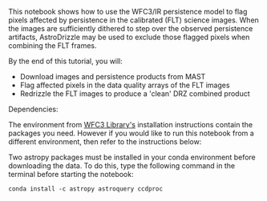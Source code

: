 This notebook shows how to use the WFC3/IR persistence model to flag pixels affected by persistence in the calibrated (FLT) science images. When the images are sufficiently dithered to step over the observed persistence artifacts, AstroDrizzle may be used to exclude those flagged pixels when combining the FLT frames. 

By the end of this tutorial, you will:

- Download images and persistence products from MAST
- Flag affected pixels in the data quality arrays of the FLT images
- Redrizzle the FLT images to produce a 'clean' DRZ combined product

Dependencies: 

The environment from [WFC3 Library's](https://github.com/spacetelescope/WFC3Library) installation instructions contain the packages you need. However if you would like to run this notebook from a different environment, then refer to the instructions below:

Two astropy packages must be installed in your conda environment before downloading the data. To do this, type the following command in the terminal before starting the notebook:

    conda install -c astropy astroquery ccdproc

